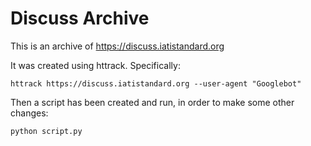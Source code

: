 # Discuss Archive

This is an archive of https://discuss.iatistandard.org

It was created using httrack. Specifically:

```
httrack https://discuss.iatistandard.org --user-agent "Googlebot"
```

Then a script has been created and run, in order to make some other changes:

```
python script.py
```
